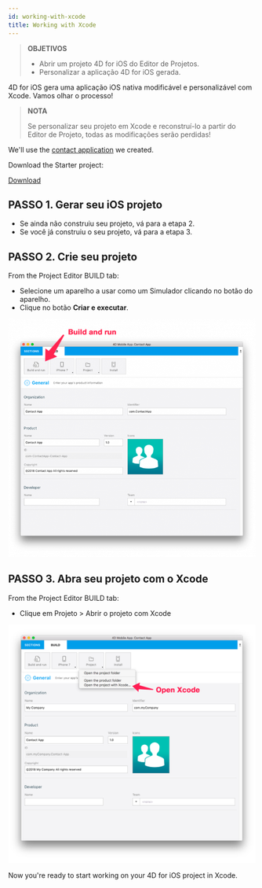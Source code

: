 ```yaml
---
id: working-with-xcode
title: Working with Xcode
---
```


> **OBJETIVOS**
> 
> * Abrir um projeto 4D for iOS do Editor de Projetos.
> * Personalizar a aplicação 4D for iOS gerada.

4D for iOS gera uma aplicação iOS nativa modificável e personalizável com Xcode. Vamos olhar o processo!

> **NOTA**
> 
> Se personalizar seu projeto em Xcode e reconstruí-lo a partir do Editor de Projeto, todas as modificações serão perdidas!


We'll use the [contact application](../create-your-first-app) we created.

Download the Starter project:

<div className="center-button">
<a
  className="button button--primary"
  href="#">
  Download
</a>
</div>

## PASSO 1. Gerar seu iOS projeto

* Se ainda não construiu seu projeto, vá para a etapa 2.
* Se você já construiu o seu projeto, vá para a etapa 3.

## PASSO 2. Crie seu projeto

From the Project Editor BUILD tab:

* Selecione um aparelho a usar como um Simulador clicando no botão do aparelho.
* Clique no botão **Criar e executar**.

![Build and Run](img/build-and-run.png)

## PASSO 3. Abra seu projeto com o Xcode

From the Project Editor BUILD tab:

* Clique em Projeto > Abrir o projeto com Xcode

![Abra seu projeto com o Xcode](img/Open-your-project-Xcode-4D-for-iOS.png)

Now you're ready to start working on your 4D for iOS project in Xcode.